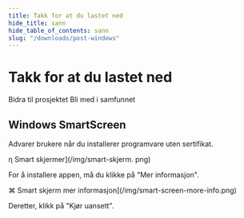 ```yaml
---
title: Takk for at du lastet ned
hide_title: sann
hide_table_of_contents: sann
slug: "/downloads/post-windows"
---
```


<div className="text-center margin-top--xl">

# Takk for at du lastet ned

<div className="row margin-bottom--lg padding--sm flex-center">
<Link className="button button--outline button--warning button--lg margin--sm" href="/contributing">
  Bidra til prosjektet
</Link>
<Link className="button button--outline button--info button--lg margin--sm" href="https://linwood.dev/matrix">
  Bli med i samfunnet
</Link>

</div>

## Windows SmartScreen


Advarer brukere når du installerer programvare uten sertifikat.

η Smart skjermer](/img/smart-skjerm. png)

For å installere appen, må du klikke på "Mer informasjon".

⌘ Smart skjerm mer informasjon](/img/smart-screen-more-info.png)

Deretter, klikk på "Kjør uansett".

</div>
